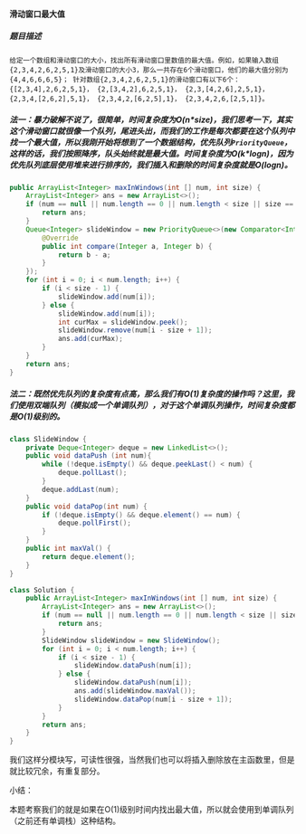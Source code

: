 #### 滑动窗口最大值

##### 题目描述

`给定一个数组和滑动窗口的大小，找出所有滑动窗口里数值的最大值。例如，如果输入数组{2,3,4,2,6,2,5,1}及滑动窗口的大小3，那么一共存在6个滑动窗口，他们的最大值分别为{4,4,6,6,6,5}； 针对数组{2,3,4,2,6,2,5,1}的滑动窗口有以下6个： {[2,3,4],2,6,2,5,1}， {2,[3,4,2],6,2,5,1}， {2,3,[4,2,6],2,5,1}， {2,3,4,[2,6,2],5,1}， {2,3,4,2,[6,2,5],1}， {2,3,4,2,6,[2,5,1]}。`

<!--more-->

##### 法一：暴力破解不说了，很简单，时间复杂度为O(n\*size)，我们思考一下，其实这个滑动窗口就很像一个队列，尾进头出，而我们的工作是每次都要在这个队列中找一个最大值，所以我刚开始将想到了一个数据结构，优先队列`PriorityQueue`，这样的话，我们按照降序，队头始终就是最大值。时间复杂度为O(k\*logn)，因为优先队列底层使用堆来进行排序的，我们插入和删除的时间复杂度就是O(logn)。

```java
public ArrayList<Integer> maxInWindows(int [] num, int size) {
    ArrayList<Integer> ans = new ArrayList<>();
    if (num == null || num.length == 0 || num.length < size || size == 0) {
        return ans;
    }
    Queue<Integer> slideWindow = new PriorityQueue<>(new Comparator<Integer>() {
        @Override
        public int compare(Integer a, Integer b) {
            return b - a;
        }
    });
    for (int i = 0; i < num.length; i++) {
        if (i < size - 1) {
            slideWindow.add(num[i]);
        } else {
            slideWindow.add(num[i]);
            int curMax = slideWindow.peek();
            slideWindow.remove(num[i - size + 1]);
            ans.add(curMax);
        }
    }
    return ans;
}
```

##### 法二：既然优先队列的复杂度有点高，那么我们有O(1)复杂度的操作吗？这里，我们使用双端队列（模拟成一个单调队列），对于这个单调队列操作，时间复杂度都是O(1)级别的。

```java
class SlideWindow {
    private Deque<Integer> deque = new LinkedList<>();
    public void dataPush (int num){
        while (!deque.isEmpty() && deque.peekLast() < num) {
            deque.pollLast();
        }
        deque.addLast(num);
    }
    public void dataPop(int num) {
        if (!deque.isEmpty() && deque.element() == num) {
            deque.pollFirst();
        }
    }
    public int maxVal() {
        return deque.element();
    }
}

class Solution {
    public ArrayList<Integer> maxInWindows(int [] num, int size) {
        ArrayList<Integer> ans = new ArrayList<>();
        if (num == null || num.length == 0 || num.length < size || size == 0) {
            return ans;
        }
        SlideWindow slideWindow = new SlideWindow();
        for (int i = 0; i < num.length; i++) {
            if (i < size - 1) {
                slideWindow.dataPush(num[i]);
            } else {
                slideWindow.dataPush(num[i]);
                ans.add(slideWindow.maxVal());
                slideWindow.dataPop(num[i - size + 1]);
            }
        }
        return ans;
    }
}
```

我们这样分模块写，可读性很强，当然我们也可以将插入删除放在主函数里，但是就比较冗余，有重复部分。

小结：

本题考察我们的就是如果在O(1)级别时间内找出最大值，所以就会使用到单调队列（之前还有单调栈）这种结构。

